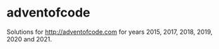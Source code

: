 # adventofcode
Solutions for http://adventofcode.com for years 2015, 2017, 2018, 2019, 2020 and 2021.